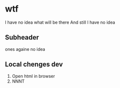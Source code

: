 # wtf
I have no idea what will be there
And still I have no idea
## Subheader
ones againe no idea 

## Local chenges dev

1. Open html in browser
2. NNNT